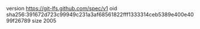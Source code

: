 version https://git-lfs.github.com/spec/v1
oid sha256:391672d723c99949c231a3af68561822fff1333314ceb5389e400e4099f26789
size 2005
